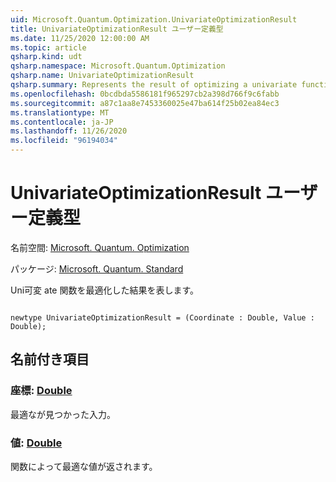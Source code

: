 ```yaml
---
uid: Microsoft.Quantum.Optimization.UnivariateOptimizationResult
title: UnivariateOptimizationResult ユーザー定義型
ms.date: 11/25/2020 12:00:00 AM
ms.topic: article
qsharp.kind: udt
qsharp.namespace: Microsoft.Quantum.Optimization
qsharp.name: UnivariateOptimizationResult
qsharp.summary: Represents the result of optimizing a univariate function.
ms.openlocfilehash: 0bcdbda5586181f965297cb2a398d766f9c6fabb
ms.sourcegitcommit: a87c1aa8e7453360025e47ba614f25b02ea84ec3
ms.translationtype: MT
ms.contentlocale: ja-JP
ms.lasthandoff: 11/26/2020
ms.locfileid: "96194034"
---
```

# <a name="univariateoptimizationresult-user-defined-type"></a>UnivariateOptimizationResult ユーザー定義型

名前空間: [Microsoft. Quantum. Optimization](xref:Microsoft.Quantum.Optimization)

パッケージ: [Microsoft. Quantum. Standard](https://nuget.org/packages/Microsoft.Quantum.Standard)


Uni可変 ate 関数を最適化した結果を表します。

```qsharp

newtype UnivariateOptimizationResult = (Coordinate : Double, Value : Double);
```



## <a name="named-items"></a>名前付き項目

### <a name="coordinate--double"></a>座標: [Double](xref:microsoft.quantum.lang-ref.double)

最適なが見つかった入力。
### <a name="value--double"></a>値: [Double](xref:microsoft.quantum.lang-ref.double)

関数によって最適な値が返されます。
